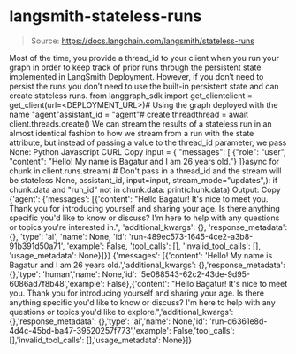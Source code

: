 # langsmith-stateless-runs

> Source: https://docs.langchain.com/langsmith/stateless-runs

Most of the time, you provide a thread_id to your client when you run your graph in order to keep track of prior runs through the persistent state implemented in LangSmith Deployment. However, if you don’t need to persist the runs you don’t need to use the built-in persistent state and can create stateless runs.
from langgraph_sdk import get_clientclient = get_client(url=<DEPLOYMENT_URL>)# Using the graph deployed with the name "agent"assistant_id = "agent"# create threadthread = await client.threads.create()
We can stream the results of a stateless run in an almost identical fashion to how we stream from a run with the state attribute, but instead of passing a value to the thread_id parameter, we pass None:
Python
Javascript
CURL
Copy
input = { "messages": [ {"role": "user", "content": "Hello! My name is Bagatur and I am 26 years old."} ]}async for chunk in client.runs.stream( # Don't pass in a thread_id and the stream will be stateless None, assistant_id, input=input, stream_mode="updates",): if chunk.data and "run_id" not in chunk.data: print(chunk.data)
Output:
Copy
{'agent': {'messages': [{'content': "Hello Bagatur! It's nice to meet you. Thank you for introducing yourself and sharing your age. Is there anything specific you'd like to know or discuss? I'm here to help with any questions or topics you're interested in.", 'additional_kwargs': {}, 'response_metadata': {}, 'type': 'ai', 'name': None, 'id': 'run-489ec573-1645-4ce2-a3b8-91b391d50a71', 'example': False, 'tool_calls': [], 'invalid_tool_calls': [], 'usage_metadata': None}]}}
{'messages': [{'content': 'Hello! My name is Bagatur and I am 26 years old.','additional_kwargs': {},'response_metadata': {},'type': 'human','name': None,'id': '5e088543-62c2-43de-9d95-6086ad7f8b48','example': False},{'content': "Hello Bagatur! It's nice to meet you. Thank you for introducing yourself and sharing your age. Is there anything specific you'd like to know or discuss? I'm here to help with any questions or topics you'd like to explore.",'additional_kwargs': {},'response_metadata': {},'type': 'ai','name': None,'id': 'run-d6361e8d-4d4c-45bd-ba47-39520257f773','example': False,'tool_calls': [],'invalid_tool_calls': [],'usage_metadata': None}]}